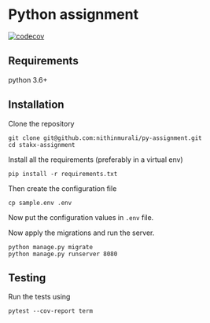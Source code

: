 # Python assignment

[![codecov](https://codecov.io/gh/nithinmurali/py-assignment/branch/master/graph/badge.svg?token=lvSyyYICy3)](https://codecov.io/gh/nithinmurali/py-assignment)

## Requirements
python 3.6+


## Installation

Clone the repository
```
git clone git@github.com:nithinmurali/py-assignment.git
cd stakx-assignment
```

Install all the requirements (preferably in a virtual env)
```
pip install -r requirements.txt
```

Then create the configuration file

```
cp sample.env .env
```

Now put the configuration values in `.env` file.

Now apply the migrations and run the server.

```
python manage.py migrate
python manage.py runserver 8080
```

## Testing

Run the tests using

```
pytest --cov-report term
```
